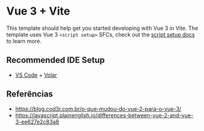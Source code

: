 # Vue 3 + Vite

This template should help get you started developing with Vue 3 in Vite. The template uses Vue 3 `<script setup>` SFCs, check out the [script setup docs](https://v3.vuejs.org/api/sfc-script-setup.html#sfc-script-setup) to learn more.

## Recommended IDE Setup

- [VS Code](https://code.visualstudio.com/) + [Volar](https://marketplace.visualstudio.com/items?itemName=Vue.volar)

## Referências
 - https://blog.cod3r.com.br/o-que-mudou-do-vue-2-para-o-vue-3/
 - https://javascript.plainenglish.io/differences-between-vue-2-and-vue-3-ee627e2c83a8